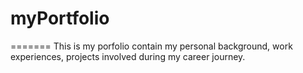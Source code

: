 # myPortfolio
=======
This is my porfolio contain my personal background, work experiences, projects involved during my career journey.

